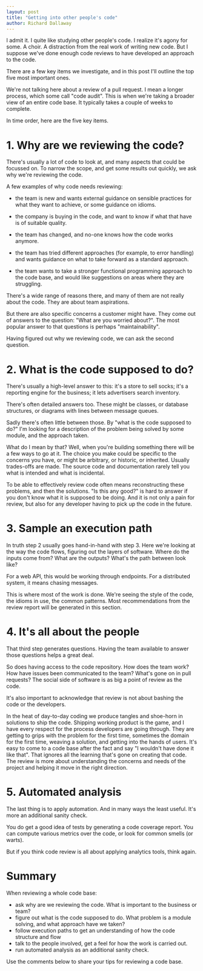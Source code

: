 ```yaml
---
layout: post
title: "Getting into other people's code"
author: Richard Dallaway
---
```



I admit it. I quite like studying other people's code.
I realize it's agony for some. A choir. A distraction from the real work of writing new code. 
But I suppose we've done enough code reviews to have developed an approach to the code.

There are a few key items we investigate, and in this post I'll outline the top five most important ones.

<!-- break -->

We're not talking here about a review of a pull request.
I mean a longer process, which some call "code audit".
This is when we're taking a broader view of an entire code base.
It typically takes a couple of weeks to complete.

In time order, here are the five key items.

# 1. Why are we reviewing the code?

There's usually a lot of code to look at, and many aspects that could be focussed on.
To narrow the scope, and get some results out quickly, we ask why we're reviewing the code.

A few examples of why code needs reviewing:

- the team is new and wants external guidance on sensible practices for what they want to achieve, or some guidance on idioms.

- the company is buying in the code, and want to know if what that have is of suitable quality.

- the team has changed, and no-one knows how the code works anymore.

- the team has tried different approaches (for example, to error handling) and wants guidance on what to take forward as a standard approach.

- the team wants to take a stronger functional programming approach to the code base, and would like suggestions on areas where they are struggling.

There's a wide range of reasons there, and many of them are not really about the code. They are about team aspirations.

But there are also specific concerns a customer might have.
They come out of answers to the question: "What are you worried about?". 
The most popular answer to that questions is perhaps "maintainability".

Having figured out why we reviewing code, we can ask the second question.

# 2. What is the code supposed to do?

There's usually a high-level answer to this: it's a store to sell socks; it's a reporting engine for the business; it lets advertisers search inventory.

There's often detailed answers too. These might be classes, or database structures, or diagrams with lines between message queues.

Sadly there's often little between those.  By "what is the code supposed to do?" I'm looking for a description of the problem being solved by some module, and the approach taken.

What do I mean by that? Well, when you're building something there will be a few ways to go at it. The choice you make could be specific to the concerns you have, or might be arbitrary, or historic, or inherited.  Usually trades-offs are made. The source code and documentation rarely tell you what is intended and what is incidental.

To be able to effectively review code often means reconstructing these problems, and then the solutions. "Is this any good?" is hard to answer if you don't know what it is supposed to be doing.  And it is not only a pain for review, but also for any developer having to pick up the code in the future.

# 3. Sample an execution path

In truth step 2 usually goes hand-in-hand with step 3.  Here we're  looking at the way the code flows, figuring out the layers of software. Where do the inputs come from? What are the outputs? What's the path between look like?

For a web API, this would be working through endpoints. For a distributed system, it means chasing messages.

This is where most of the work is done. We're seeing the style of the code, the idioms in use, the common patterns.  Most recommendations from the review report will be generated in this section.

# 4. It's all about the people

That third step generates questions. Having the team available to answer those questions helps a great deal.

So does having access to the code repository. How does the team work? How have issues been communicated to the team? What's gone on in pull requests?  The social side of software is as big a point of review as the code.

It's also important to acknowledge that review is not about bashing the code or the developers.

In the heat of day-to-day coding we produce tangles and shoe-horn in solutions to ship the code. Shipping working product is the game, and I have every respect for the process developers are going through. They are getting to grips with the problem for the first time, sometimes the domain for the first time, weaving a solution, and getting into the hands of users.
 It's easy to come to a code base after the fact and say "I wouldn't have done it like that".  That ignores all the learning that's gone on creating that code. The review is more about understanding the concerns and needs of the project and helping it move in the right direction.

# 5. Automated analysis

The last thing is to apply automation. And in many ways the least useful. It's more an additional sanity check.

You do get a good idea of tests by generating a code coverage report.  You can compute various metrics over the code, or look for common smells (or warts).

But if you think code review is all about applying analytics tools, think again.

# Summary

When reviewing a whole code base:

- ask why are we reviewing the code. What is important to the business or team?
- figure out what is the code supposed to do. What problem is a module solving, and what approach have we taken?
- follow execution paths to get an understanding of how the code structure and flow
- talk to the people involved, get a feel for how the work is carried out.
- run automated analysis as an additional sanity check.

Use the comments below to share your tips for reviewing a code base.




